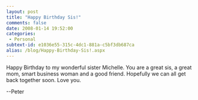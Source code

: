 ```yaml
---
layout: post
title: "Happy Birthday Sis!"
comments: false
date: 2008-01-14 19:52:00
categories:
 - Personal
subtext-id: e1036e55-315c-4dc1-881a-c5bf3db687ca
alias: /blog/Happy-Birthday-Sis!.aspx
---
```



Happy Birthday to my wonderful sister Michelle. You are a great sis, a great mom, smart business woman and a good friend. Hopefully we can all get back together soon. Love you. 

--Peter
